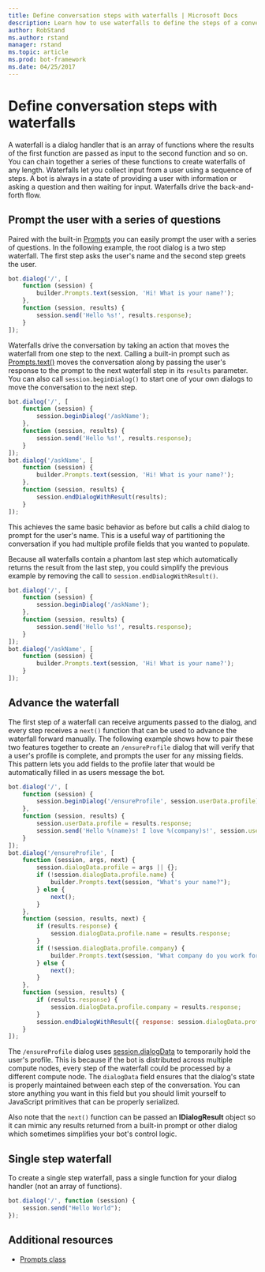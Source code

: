 ```yaml
---
title: Define conversation steps with waterfalls | Microsoft Docs
description: Learn how to use waterfalls to define the steps of a conversation in a bot with the Bot Builder SDK for Node.js
author: RobStand
ms.author: rstand
manager: rstand
ms.topic: article
ms.prod: bot-framework
ms.date: 04/25/2017
---
```

# Define conversation steps with waterfalls

A waterfall is a dialog handler that is an array of functions where the results of the first function are passed as input to the second function and so on. You can chain together a series of these functions to create waterfalls of any length. Waterfalls let you collect input from a user using a sequence of steps. A bot is always in a state of providing a user with information or asking a question and then waiting for input. Waterfalls drive the back-and-forth flow.

## Prompt the user with a series of questions
Paired with the built-in [Prompts](bot-builder-nodejs-prompts-input-data.md) you can easily prompt the user with a series of questions. In the following example, the root dialog is a two step waterfall. The first step asks the user's name and the second step greets the user.

```javascript
bot.dialog('/', [
    function (session) {
        builder.Prompts.text(session, 'Hi! What is your name?');
    },
    function (session, results) {
        session.send('Hello %s!', results.response);
    }
]);
```

Waterfalls drive the conversation by taking an action that moves the waterfall from one step to the next. Calling a built-in prompt such as [Prompts.text()](http://docs.botframework.com/en-us/node/builder/chat-reference/classes/_botbuilder_d_.prompts#text) moves the conversation along by passing the user's response to the prompt to the next waterfall step in its `results` parameter. You can also call `session.beginDialog()` to start one of your own dialogs to move the conversation to the next step.

```javascript
bot.dialog('/', [
    function (session) {
        session.beginDialog('/askName');
    },
    function (session, results) {
        session.send('Hello %s!', results.response);
    }
]);
bot.dialog('/askName', [
    function (session) {
        builder.Prompts.text(session, 'Hi! What is your name?');
    },
    function (session, results) {
        session.endDialogWithResult(results);
    }
]);
```

This achieves the same basic behavior as before but calls a child dialog to prompt for the user's name. This is a useful way of partitioning the conversation if you had multiple profile fields that you wanted to populate.  

Because all waterfalls contain a phantom last step which automatically returns the result from the last step, you could simplify the previous example by removing the call to `session.endDialogWithResult()`.

```javascript
bot.dialog('/', [
    function (session) {
        session.beginDialog('/askName');
    },
    function (session, results) {
        session.send('Hello %s!', results.response);
    }
]);
bot.dialog('/askName', [
    function (session) {
        builder.Prompts.text(session, 'Hi! What is your name?');
    }
]);
```
## Advance the waterfall
The first step of a waterfall can receive arguments passed to the dialog, and every step receives a `next()` function that can be used to advance the waterfall forward manually. The following example shows how to pair these two features together to create an `/ensureProfile` dialog that will verify that a user's profile is complete, and prompts the user for any missing fields. This pattern lets you add fields to the profile later that would be automatically filled in as users message the bot.

```javascript
bot.dialog('/', [
    function (session) {
        session.beginDialog('/ensureProfile', session.userData.profile);
    },
    function (session, results) {
        session.userData.profile = results.response;
        session.send('Hello %(name)s! I love %(company)s!', session.userData.profile);
    }
]);
bot.dialog('/ensureProfile', [
    function (session, args, next) {
        session.dialogData.profile = args || {};
        if (!session.dialogData.profile.name) {
            builder.Prompts.text(session, "What's your name?");
        } else {
            next();
        }
    },
    function (session, results, next) {
        if (results.response) {
            session.dialogData.profile.name = results.response;
        }
        if (!session.dialogData.profile.company) {
            builder.Prompts.text(session, "What company do you work for?");
        } else {
            next();
        }
    },
    function (session, results) {
        if (results.response) {
            session.dialogData.profile.company = results.response;
        }
        session.endDialogWithResult({ response: session.dialogData.profile });
    }
]);
```

The `/ensureProfile` dialog uses [session.dialogData](http://docs.botframework.com/en-us/node/builder/chat-reference/classes/_botbuilder_d_.session#dialogdata) to temporarily hold the user's profile. This is because if the bot is distributed across multiple compute nodes, every step of the waterfall could be processed by a different compute node. The `dialogData` field ensures that the dialog's state is properly maintained between each step of the conversation. You can store anything you want in this field but you should limit yourself to JavaScript primitives that can be properly serialized. 

Also note that the `next()` function can be passed an **IDialogResult** object so it can mimic any results returned from a built-in prompt or other dialog which sometimes simplifies your bot's control logic.


## Single step waterfall

To create a single step waterfall, pass a single function for your dialog handler (not an array of functions). 

```javascript
bot.dialog('/', function (session) {
    session.send("Hello World");
});
```

## Additional resources
- [Prompts class][PromptsRef]

[PromptsRef]: https://docs.botframework.com/en-us/node/builder/chat-reference/classes/_botbuilder_d_.prompts.html
